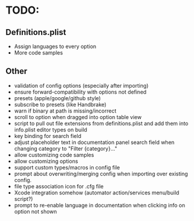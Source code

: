 # TODO:

## Definitions.plist
- Assign languages to every option
- More code samples

## Other
- validation of config options (especially after importing)
- ensure forward-compatibility with options not defined
- presets (apple/google/github style)
- subscribe to presets (like Handbrake)
- warn if binary at path is missing/incorrect
- scroll to option when dragged into option table view
- script to pull out file extensions from definitions.plist and add them into info.plist editor types on build
- key binding for search field
- adjust placeholder text in documentation panel search field when changing category to "Filter {category}…"
- allow customizing code samples
- allow customizing options
- support custom types/macros in config file
- prompt about overwriting/merging config when importing over existing config.
- file type association icon for .cfg file
- Xcode integration somehow (automator action/services menu/build script?)
- prompt to re-enable language in documentation when clicking info on option not shown